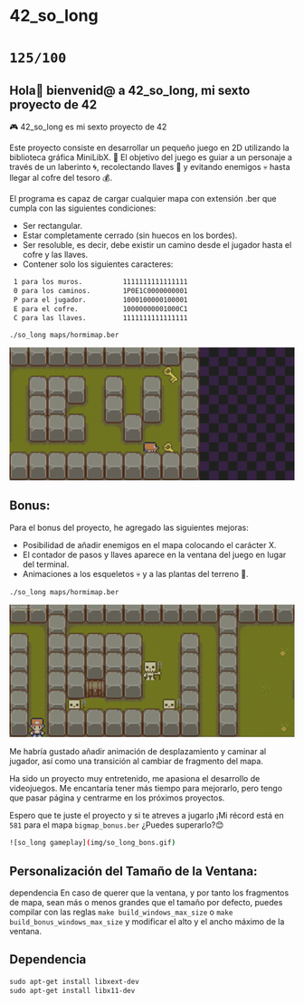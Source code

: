 # 42_so_long
# `125/100`

## Hola🤗 bienvenid@ a 42_so_long, mi sexto proyecto de 42

🎮 42_so_long es mi sexto proyecto de 42

Este proyecto consiste en desarrollar un pequeño juego en 2D utilizando la biblioteca gráfica MiniLibX. 🌟 El objetivo del juego es guiar a un personaje a través de un laberinto 🌀, recolectando llaves 🔑 y evitando enemigos 💀 hasta llegar al cofre del tesoro 💰.

El programa es capaz de cargar cualquier mapa con extensión .ber que cumpla con las siguientes condiciones:
- Ser rectangular.
- Estar completamente cerrado (sin huecos en los bordes).
- Ser resoluble, es decir, debe existir un camino desde el jugador hasta el cofre y las llaves.
- Contener solo los siguientes caracteres:
```
 1 para los muros.			1111111111111111
 0 para los caminos.		1P0E1C0000000001
 P para el jugador.			1000100000100001
 E para el cofre.			10000000001000C1
 C para las llaves.			1111111111111111
```
```sh
./so_long maps/hormimap.ber
```
![so_long gameplay](img/so_long.gif)

## Bonus:
Para el bonus del proyecto, he agregado las siguientes mejoras:
- Posibilidad de añadir enemigos en el mapa colocando el carácter X.
- El contador de pasos y llaves aparece en la ventana del juego en lugar del terminal.
- Animaciones a los esqueletos 💀 y a las plantas del terreno 🌿.

```sh
./so_long maps/hormimap.ber
```
![so_long gameplay](img/so_long_bonus.gif)

Me habría gustado añadir animación de desplazamiento y caminar al jugador, así como una transición al cambiar de fragmento del mapa.

Ha sido un proyecto muy entretenido, me apasiona el desarrollo de videojuegos. Me encantaría tener más tiempo para mejorarlo, pero tengo que pasar página y centrarme en los próximos proyectos.

Espero que te juste el proyecto y si te atreves a jugarlo ¡Mi récord está en `581` para el mapa `bigmap_bonus.ber` ¿Puedes superarlo?😊

```sh
![so_long gameplay](img/so_long_bons.gif)
```

## Personalización del Tamaño de la Ventana:
dependencia
En caso de querer que la ventana, y por tanto los fragmentos de mapa, sean más o menos grandes que el tamaño por defecto, puedes compilar con las reglas `make build_windows_max_size` o `make build_bonus_windows_max_size` y modificar el alto y el ancho máximo de la ventana.

## Dependencia
```
sudo apt-get install libxext-dev
sudo apt-get install libx11-dev
```